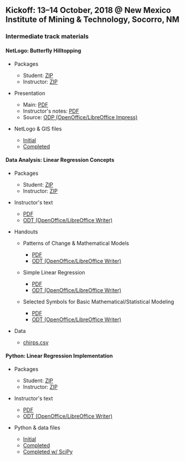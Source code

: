 ## Kickoff: 13&ndash;14 October, 2018 @ New Mexico Institute of Mining &amp; Technology, Socorro, NM

### Intermediate track materials

#### NetLogo: Butterfly Hilltopping

* Packages
    * Student: [ZIP](kickoff/netlogo/packages/NetLogo%20Student%20Package.zip)
    * Instructor: [ZIP](kickoff/netlogo/packages/NetLogo%20Instructor%20Package.zip)
    
* Presentation
    * Main: [PDF](kickoff/netlogo/Butterfly%20Hilltopping.pdf)
    * Instructor's notes: [PDF](kickoff/netlogo/Butterfly%20Hilltopping%20(notes).pdf)
    * Source: [ODP (OpenOffice/LibreOffice Impress)](kickoff/netlogo/Butterfly%20Hilltopping.odp)
    
* NetLogo &amp; GIS files
    * [Initial](kickoff/netlogo/initial)
    * [Completed](kickoff/netlogo/complete)
    
#### Data Analysis: Linear Regression Concepts

* Packages
    * Student: [ZIP](kickoff/data-analysis/packages/Data%20Analysis%20Student%20Package.zip)
    * Instructor: [ZIP](kickoff/data-analysis/packages/Data%20Analysis%20Instructor%20Package.zip)

* Instructor's text
    * [PDF](kickoff/data-analysis/Mathematical%20Models%20%26%20Linear%20Statistical%20Models_%20Basic%20Concepts%20%26%20Computations.pdf)
    * [ODT (OpenOffice/LibreOffice Writer)](kickoff/data-analysis/Mathematical%20Models%20%26%20Linear%20Statistical%20Models_%20Basic%20Concepts%20%26%20Computations.odt)

* Handouts
    * Patterns of Change &amp; Mathematical Models
        * [PDF](kickoff/data-analysis/Handout%20-%20Patterns%20of%20Change%20and%20Mathematical%20Models.pdf)
        * [ODT (OpenOffice/LibreOffice Writer)](kickoff/data-analysis/Handout%20-%20Patterns%20of%20Change%20and%20Mathematical%20Models.odt)
        
    * Simple Linear Regression
        * [PDF](kickoff/data-analysis/Handout%20-%20Simple%20Linear%20Regression.pdf)
        * [ODT (OpenOffice/LibreOffice Writer)](kickoff/data-analysis/Handout%20-%20Simple%20Linear%20Regression.odt)
        
    * Selected Symbols for Basic Mathematical/Statistical Modeling
        * [PDF](kickoff/data-analysis/Handout%20-%20Selected%20Symbols%20for%20Basic%20Mathematical_Statistical%20Modeling.pdf)
        * [ODT (OpenOffice/LibreOffice Writer)](kickoff/data-analysis/Handout%20-%20Selected%20Symbols%20for%20Basic%20Mathematical_Statistical%20Modeling.odt)

* Data
    * [chirps.csv](kickoff/data-analysis/chirps.csv)
    
#### Python: Linear Regression Implementation

* Packages
    * Student: [ZIP](kickoff/python/packages/Python%20Student%20Package.zip)
    * Instructor: [ZIP](Python%20Instructor%20Package.zip)
    
* Instructor's text 
    * [PDF](kickoff/python/Linear%20Statistical%20Models_%20Basic%20Computation%20with%20Python%20and%20SciPy.pdf)
    * [ODT (OpenOffice/LibreOffice Writer)](kickoff/python/Linear%20Statistical%20Models_%20Basic%20Computation%20with%20Python%20and%20SciPy.odt)

* Python &amp; data files
    * [Initial](kickoff/python/initial)
    * [Completed](kickoff/python/complete)
    * [Completed w/ SciPy](kickoff/python/complete-scipy)
    
